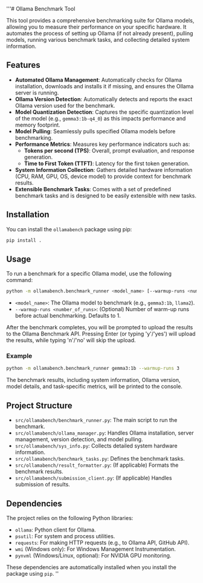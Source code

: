 '''# Ollama Benchmark Tool

This tool provides a comprehensive benchmarking suite for Ollama models, allowing you to measure their performance on your specific hardware. It automates the process of setting up Ollama (if not already present), pulling models, running various benchmark tasks, and collecting detailed system information.

## Features

- **Automated Ollama Management**: Automatically checks for Ollama installation, downloads and installs it if missing, and ensures the Ollama server is running.
- **Ollama Version Detection**: Automatically detects and reports the exact Ollama version used for the benchmark.
- **Model Quantization Detection**: Captures the specific quantization level of the model (e.g., `gemma3:1b-q4_0`) as this impacts performance and memory footprint.
- **Model Pulling**: Seamlessly pulls specified Ollama models before benchmarking.
- **Performance Metrics**: Measures key performance indicators such as:
    - **Tokens per second (TPS)**: Overall, prompt evaluation, and response generation.
    - **Time to First Token (TTFT)**: Latency for the first token generation.
- **System Information Collection**: Gathers detailed hardware information (CPU, RAM, GPU, OS, device model) to provide context for benchmark results.
- **Extensible Benchmark Tasks**: Comes with a set of predefined benchmark tasks and is designed to be easily extensible with new tasks.

## Installation

You can install the `ollamabench` package using pip:

```bash
pip install .
```

## Usage

To run a benchmark for a specific Ollama model, use the following command:

```bash
python -m ollamabench.benchmark_runner <model_name> [--warmup-runs <number_of_runs>]
```

- `<model_name>`: The Ollama model to benchmark (e.g., `gemma3:1b`, `llama2`).
- `--warmup-runs <number_of_runs>`: (Optional) Number of warm-up runs before actual benchmarking. Defaults to 1.

After the benchmark completes, you will be prompted to upload the results to the Ollama Benchmark API. Pressing Enter (or typing 'y'/'yes') will upload the results, while typing 'n'/'no' will skip the upload.

### Example

```bash
python -m ollamabench.benchmark_runner gemma3:1b --warmup-runs 3
```

The benchmark results, including system information, Ollama version, model details, and task-specific metrics, will be printed to the console.

## Project Structure

- `src/ollamabench/benchmark_runner.py`: The main script to run the benchmark.
- `src/ollamabench/ollama_manager.py`: Handles Ollama installation, server management, version detection, and model pulling.
- `src/ollamabench/sys_info.py`: Collects detailed system hardware information.
- `src/ollamabench/benchmark_tasks.py`: Defines the benchmark tasks.
- `src/ollamabench/result_formatter.py`: (If applicable) Formats the benchmark results.
- `src/ollamabench/submission_client.py`: (If applicable) Handles submission of results.

## Dependencies

The project relies on the following Python libraries:

- `ollama`: Python client for Ollama.
- `psutil`: For system and process utilities.
- `requests`: For making HTTP requests (e.g., to Ollama API, GitHub API).
- `wmi` (Windows only): For Windows Management Instrumentation.
- `pynvml` (Windows/Linux, optional): For NVIDIA GPU monitoring.

These dependencies are automatically installed when you install the package using `pip`.
''